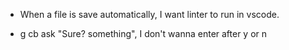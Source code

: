 - When a file is save automatically, I want linter to run in vscode.

- g cb ask "Sure? something", I don't wanna enter after y or n
